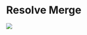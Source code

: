 # Resolve Merge
![](https://i0.wp.com/post.medicalnewstoday.com/wp-content/uploads/sites/3/2017/12/rosemary-leaves-bound-in-rope-on-wooden-table.jpg?w=1155&h=1541)
